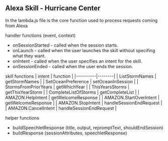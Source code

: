 Alexa Skill - Hurricane Center
------------------------------

In the lambda.js file is the core function used to process requests coming from Alexa

handler functions (event, context)
- onSessionStarted - called when the session starts.
- onLaunch - called when the user launches the skill without specifing what they want.
- onIntent - called when the user specifies an intent for the skill.
- onSessionEnded - called when the user ends the session.

skill functions
| intent | function |
|----------|--------|
| ListStormNames | getStormNames |
| SetOceanPreference | setOceanInSession |
| StormsFromPriorYears | getWhichYear |
| ThisYearsStorms | getThisYearStorm |
| CompleteListOfStorms | getCompleteList |
| AMAZON.HelpIntent | getWelcomeResponse |
| AMAZON.StartOverIntent | getWelcomeResponse |
| AMAZON.StopIntent | handleSessionEndRequest |
| AMAZON.CancelIntent | handleSessionEndRequest |

helper functions
- buildSpeechletResponse (title, output, repromptText, shouldEndSession)
- buildResponse (sessionAttributes, speechletResponse)
